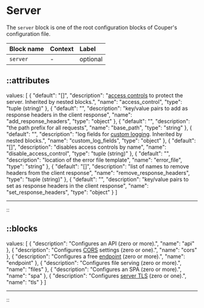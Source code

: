 # Server

The `server` block is one of the root configuration blocks of Couper's configuration file.

| Block name | Context | Label    |
|:-----------|:--------|:---------|
| `server`   | -       | optional |

::attributes
---
values: [
  {
    "default": "[]",
    "description": "[access controls](../access-control) to protect the server. Inherited by nested blocks.",
    "name": "access_control",
    "type": "tuple (string)"
  },
  {
    "default": "",
    "description": "key/value pairs to add as response headers in the client response",
    "name": "add_response_headers",
    "type": "object"
  },
  {
    "default": "",
    "description": "the path prefix for all requests",
    "name": "base_path",
    "type": "string"
  },
  {
    "default": "",
    "description": "log fields for [custom logging](/observation/logging#custom-logging). Inherited by nested blocks.",
    "name": "custom_log_fields",
    "type": "object"
  },
  {
    "default": "[]",
    "description": "disables access controls by name",
    "name": "disable_access_control",
    "type": "tuple (string)"
  },
  {
    "default": "",
    "description": "location of the error file template",
    "name": "error_file",
    "type": "string"
  },
  {
    "default": "[]",
    "description": "list of names to remove headers from the client response",
    "name": "remove_response_headers",
    "type": "tuple (string)"
  },
  {
    "default": "",
    "description": "key/value pairs to set as response headers in the client response",
    "name": "set_response_headers",
    "type": "object"
  }
]

---
::

::blocks
---
values: [
  {
    "description": "Configures an API (zero or more).",
    "name": "api"
  },
  {
    "description": "Configures [CORS](/configuration/block/cors) settings (zero or one).",
    "name": "cors"
  },
  {
    "description": "Configures a free [endpoint](/configuration/block/endpoint) (zero or more).",
    "name": "endpoint"
  },
  {
    "description": "Configures file serving (zero or more).",
    "name": "files"
  },
  {
    "description": "Configures an SPA (zero or more).",
    "name": "spa"
  },
  {
    "description": "Configures [server TLS](/configuration/block/server_tls) (zero or one).",
    "name": "tls"
  }
]

---
::
